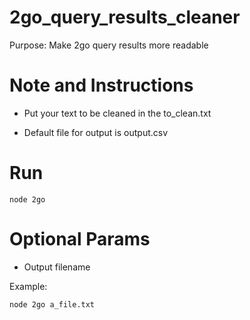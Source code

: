 # 2go_query_results_cleaner
Purpose: Make 2go query results more readable

# Note and Instructions

- Put your text to be cleaned in the to_clean.txt

- Default file for output is output.csv

# Run
```node 2go```

# Optional Params
 - Output filename

Example: 

```node 2go a_file.txt```


